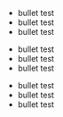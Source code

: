 * bullet test
*  bullet test
*   bullet test
+ bullet test
+  bullet test
+   bullet test
- bullet test
-  bullet test
-   bullet test
